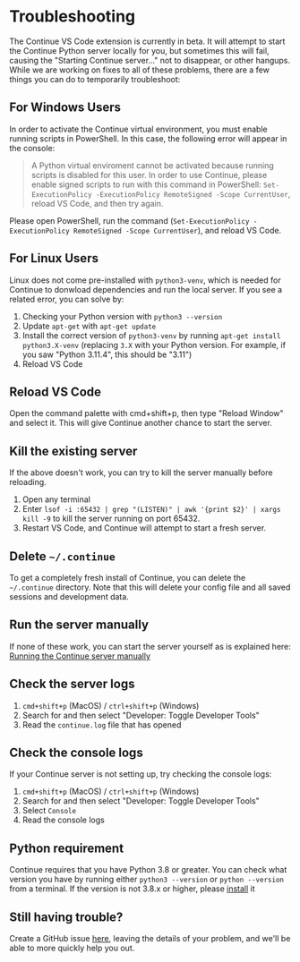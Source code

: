 # Troubleshooting

The Continue VS Code extension is currently in beta. It will attempt to start the Continue Python server locally for you, but sometimes this will fail, causing the "Starting Continue server..." not to disappear, or other hangups. While we are working on fixes to all of these problems, there are a few things you can do to temporarily troubleshoot:

## For Windows Users

In order to activate the Continue virtual environment, you must enable running scripts in PowerShell. In this case, the following error will appear in the console:

> A Python virtual enviroment cannot be activated because running scripts is disabled for this user. In order to use Continue, please enable signed scripts to run with this command in PowerShell: `Set-ExecutionPolicy -ExecutionPolicy RemoteSigned -Scope CurrentUser`, reload VS Code, and then try again.

Please open PowerShell, run the command (`Set-ExecutionPolicy -ExecutionPolicy RemoteSigned -Scope CurrentUser`), and reload VS Code.

## For Linux Users

Linux does not come pre-installed with `python3-venv`, which is needed for Continue to donwload dependencies and run the local server. If you see a related error, you can solve by:

1. Checking your Python version with `python3 --version`
2. Update `apt-get` with `apt-get update`
3. Install the correct version of `python3-venv` by running `apt-get install python3.X-venv` (replacing `3.X` with your Python version. For example, if you saw "Python 3.11.4", this should be "3.11")
4. Reload VS Code

## Reload VS Code

Open the command palette with cmd+shift+p, then type "Reload Window" and select it. This will give Continue another chance to start the server.

## Kill the existing server

If the above doesn't work, you can try to kill the server manually before reloading.

1. Open any terminal
2. Enter `lsof -i :65432 | grep "(LISTEN)" | awk '{print $2}' | xargs kill -9` to kill the server running on port 65432.
3. Restart VS Code, and Continue will attempt to start a fresh server.

## Delete `~/.continue`

To get a completely fresh install of Continue, you can delete the `~/.continue` directory. Note that this will delete your config file and all saved sessions and development data.

## Run the server manually

If none of these work, you can start the server yourself as is explained here: [Running the Continue server manually](https://continue.dev/docs/how-continue-works)

## Check the server logs

1. `cmd+shift+p` (MacOS) / `ctrl+shift+p` (Windows)
2. Search for and then select "Developer: Toggle Developer Tools"
3. Read the `continue.log` file that has opened

## Check the console logs

If your Continue server is not setting up, try checking the console logs:

1. `cmd+shift+p` (MacOS) / `ctrl+shift+p` (Windows)
2. Search for and then select "Developer: Toggle Developer Tools"
3. Select `Console`
4. Read the console logs

## Python requirement

Continue requires that you have Python 3.8 or greater. You can check what version you have by running either `python3 --version` or `python --version` from a terminal.  If the version is not 3.8.x or higher, please [install](https://python.org) it

## Still having trouble?

Create a GitHub issue [here](https://github.com/continuedev/continue/issues/new?assignees=&labels=bug&projects=&template=bug-report-%F0%9F%90%9B.md&title=), leaving the details of your problem, and we'll be able to more quickly help you out.
